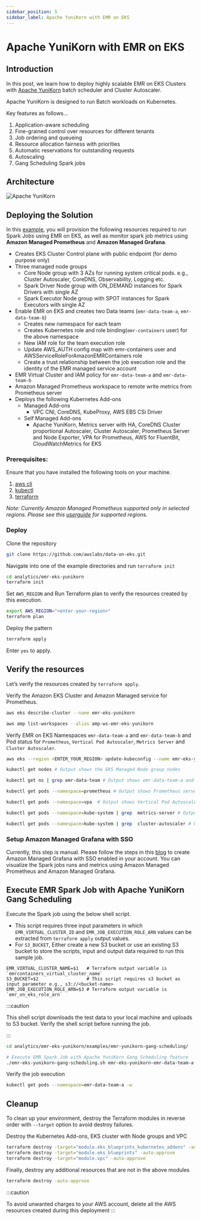 ```yaml
---
sidebar_position: 5
sidebar_label: Apache YuniKorn with EMR on EKS
---
```


# Apache YuniKorn with EMR on EKS

## Introduction
In this post, we learn how to deploy highly scalable EMR on EKS Clusters with [Apache YuniKorn](https://yunikorn.apache.org/) batch scheduler and Cluster Autoscaler.

Apache YuniKorn is designed to run Batch workloads on Kubernetes.

Key features as follows...

1. Application-aware scheduling
2. Fine-grained control over resources for different tenants
3. Job ordering and queueing
4. Resource allocation fairness with priorities
5. Automatic reservations for outstanding requests
6. Autoscaling
7. Gang Scheduling Spark jobs

## Architecture
![Apache YuniKorn](yunikorn.png)

## Deploying the Solution

In this [example](https://github.com/awslabs/data-on-eks/tree/main/analytics/emr-eks-yunikorn), you will provision the following resources required to run Spark Jobs using EMR on EKS, as well as monitor spark job metrics using **Amazon Managed Prometheus** and **Amazon Managed Grafana**.

- Creates EKS Cluster Control plane with public endpoint (for demo purpose only)
- Three managed node groups
  - Core Node group with 3 AZs for running system critical pods. e.g., Cluster Autoscaler, CoreDNS, Observability, Logging etc.
  - Spark Driver Node group with ON_DEMAND instances for Spark Drivers with single AZ
  - Spark Executor Node group with SPOT instances for Spark Executors with single AZ
- Enable EMR on EKS and creates two Data teams (`emr-data-team-a`, `emr-data-team-b`)
  - Creates new namespace for each team
  - Creates Kubernetes role and role binding(`emr-containers` user) for the above namespace
  - New IAM role for the team execution role
  - Update AWS_AUTH config map with  emr-containers user and AWSServiceRoleForAmazonEMRContainers role
  - Create a trust relationship between the job execution role and the identity of the EMR managed service account
- EMR Virtual Cluster and IAM policy for `emr-data-team-a` and `emr-data-team-b`
- Amazon Managed Prometheus workspace to remote write metrics from Prometheus server
- Deploys the following Kubernetes Add-ons
    - Managed Add-ons
        - VPC CNI, CoreDNS, KubeProxy, AWS EBS CSi Driver
    - Self Managed Add-ons
        - Apache YuniKorn, Metrics server with HA, CoreDNS Cluster proportional Autoscaler, Cluster Autoscaler, Prometheus Server and Node Exporter, VPA for Prometheus, AWS for FluentBit, CloudWatchMetrics for EKS

### Prerequisites:

Ensure that you have installed the following tools on your machine.

1. [aws cli](https://docs.aws.amazon.com/cli/latest/userguide/install-cliv2.html)
2. [kubectl](https://Kubernetes.io/docs/tasks/tools/)
3. [terraform](https://learn.hashicorp.com/tutorials/terraform/install-cli)

_Note: Currently Amazon Managed Prometheus supported only in selected regions. Please see this [userguide](https://docs.aws.amazon.com/prometheus/latest/userguide/what-is-Amazon-Managed-Service-Prometheus.html) for supported regions._

### Deploy

Clone the repository

```bash
git clone https://github.com/awslabs/data-on-eks.git
```

Navigate into one of the example directories and run `terraform init`

```bash
cd analytics/emr-eks-yunikorn
terraform init
```

Set `AWS_REGION` and Run Terraform plan to verify the resources created by this execution.

```bash
export AWS_REGION="<enter-your-region>"
terraform plan
```

Deploy the pattern

```bash
terraform apply
```

Enter `yes` to apply.

## Verify the resources

Let’s verify the resources created by `terraform apply`.

Verify the Amazon EKS Cluster and Amazon Managed service for Prometheus.

```bash
aws eks describe-cluster --name emr-eks-yunikorn

aws amp list-workspaces --alias amp-ws-emr-eks-yunikorn
```

Verify EMR on EKS Namespaces `emr-data-team-a` and `emr-data-team-b` and Pod status for `Prometheus`, `Vertical Pod Autoscaler`, `Metrics Server` and `Cluster Autoscaler`.

```bash
aws eks --region <ENTER_YOUR_REGION> update-kubeconfig --name emr-eks-yunikorn # Creates k8s config file to authenticate with EKS Cluster

kubectl get nodes # Output shows the EKS Managed Node group nodes

kubectl get ns | grep emr-data-team # Output shows emr-data-team-a and emr-data-team-b namespaces for data teams

kubectl get pods --namespace=prometheus # Output shows Prometheus server and Node exporter pods

kubectl get pods --namespace=vpa  # Output shows Vertical Pod Autoscaler pods

kubectl get pods --namespace=kube-system | grep  metrics-server # Output shows Metric Server pod

kubectl get pods --namespace=kube-system | grep  cluster-autoscaler # Output shows Cluster Autoscaler pod
```

### Setup Amazon Managed Grafana with SSO
Currently, this step is manual. Please follow the steps in this [blog](https://aws.amazon.com/blogs/mt/monitoring-amazon-emr-on-eks-with-amazon-managed-prometheus-and-amazon-managed-grafana/) to create Amazon Managed Grafana with SSO enabled in your account.
You can visualize the Spark jobs runs and metrics using Amazon Managed Prometheus and Amazon Managed Grafana.

## Execute EMR Spark Job with Apache YuniKorn Gang Scheduling
Execute the Spark job using the below shell script.

- This script requires three input parameters in which `EMR_VIRTUAL_CLUSTER_ID` and `EMR_JOB_EXECUTION_ROLE_ARN` values can be extracted from `terraform apply` output values.
- For `S3_BUCKET`, Either create a new S3 bucket or use an existing S3 bucket to store the scripts, input and output data required to run this sample job.

```text
EMR_VIRTUAL_CLUSTER_NAME=$1   # Terraform output variable is `emrcontainers_virtual_cluster_name`
S3_BUCKET=$2                  # This script requires s3 bucket as input parameter e.g., s3://<bucket-name>
EMR_JOB_EXECUTION_ROLE_ARN=$3 # Terraform output variable is `emr_on_eks_role_arn`
```
:::caution

This shell script downloads the test data to your local machine and uploads to S3 bucket. Verify the shell script before running the job.

:::

```bash
cd analytics/emr-eks-yunikorn/examples/emr-yunikorn-gang-scheduling/

# Execute EMR Spark Job with Apache YuniKorn Gang Scheduling feature
./emr-eks-yunikorn-gang-scheduling.sh emr-eks-yunikorn-emr-data-team-a s3://<S3_BUCKET_NAME> arn:aws:iam::<YOUR_ACCOUNT_ID>:role/emr-eks-yunikorn-emr-eks-data-team-a

```

Verify the job execution

```bash
kubectl get pods --namespace=emr-data-team-a -w
```

## Cleanup

To clean up your environment, destroy the Terraform modules in reverse order with `--target` option to avoid destroy failures.

Destroy the Kubernetes Add-ons, EKS cluster with Node groups and VPC

```bash
terraform destroy -target="module.eks_blueprints_kubernetes_addons" -auto-approve
terraform destroy -target="module.eks_blueprints" -auto-approve
terraform destroy -target="module.vpc" -auto-approve
```

Finally, destroy any additional resources that are not in the above modules

```bash
terraform destroy -auto-approve
```
:::caution

To avoid unwanted charges to your AWS account, delete all the AWS resources created during this deployment
:::
